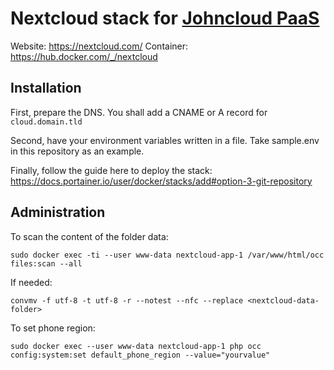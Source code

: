 # Nextcloud stack for [Johncloud PaaS](https://github.com/johncloud-paas)

Website: https://nextcloud.com/
Container: https://hub.docker.com/_/nextcloud

## Installation

First, prepare the DNS. You shall add a CNAME or A record for `cloud.domain.tld`

Second, have your environment variables written in a file. Take sample.env in this repository as an example.

Finally, follow the guide here to deploy the stack: https://docs.portainer.io/user/docker/stacks/add#option-3-git-repository

## Administration

To scan the content of the folder data:

    sudo docker exec -ti --user www-data nextcloud-app-1 /var/www/html/occ files:scan --all

If needed:

    convmv -f utf-8 -t utf-8 -r --notest --nfc --replace <nextcloud-data-folder>

To set phone region:

    sudo docker exec --user www-data nextcloud-app-1 php occ config:system:set default_phone_region --value="yourvalue"